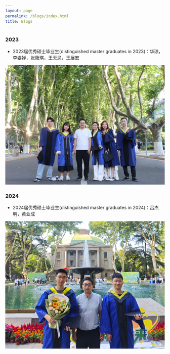 ```yaml
---
layout: page
permalink: /blogs/index.html
title: Blogs
---
```


### 2023

- 2023届优秀硕士毕业生(distinguished master graduates in 2023)：华琼，李姿婵，张筱琪，王无忌，王展宏

<div class="one-second">
<img src="/images/2023Grad3.jpg">
</div>


### 2024

- 2024届优秀硕士毕业生(distinguished master graduates in 2024)：吕杰明，黄业成

<div class="one-second">
<img src="/images/2024Grad.jpg">
</div>

